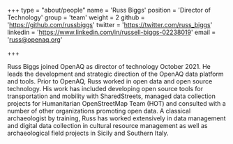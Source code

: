 +++
type = "about/people"
name = 'Russ Biggs'
position = 'Director of Technology'
group = 'team'
weight = 2
github = 'https://github.com/russbiggs'
twitter = 'https://twitter.com/russ_biggs'
linkedin = 'https://www.linkedin.com/in/russell-biggs-02238019'
email = 'russ@openaq.org'

+++

Russ Biggs joined OpenAQ as director of technology October 2021. He leads the development and strategic direction of the OpenAQ data platform and tools. Prior to OpenAQ, Russ worked in open data and open source technology. His work has included developing open source tools for transportation and mobility with SharedStreets, managed data collection projects for Humanitarian OpenStreetMap Team (HOT) and consulted with a number of other organizations promoting open data. A classical archaeologist by training, Russ has worked extensively in data management and digital data collection in cultural resource management as well as archaeological field projects in Sicily and Southern Italy. 